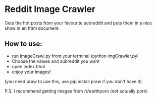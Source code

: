 Reddit Image Crawler
====================

Gets the hot posts from your favourite subreddit and puts them in a nice show in an html document.

How to use:
-----------
- run imageCrawl.py from your terminal (python imgCrawler.py)
- Choose the values and subreddit you want
- open index.html
- enjoy your images!

(you need praw to use this, use pip install praw if you don't have it) 

P.S. I recommend getting images from /r/earthporn (not actually porn)
